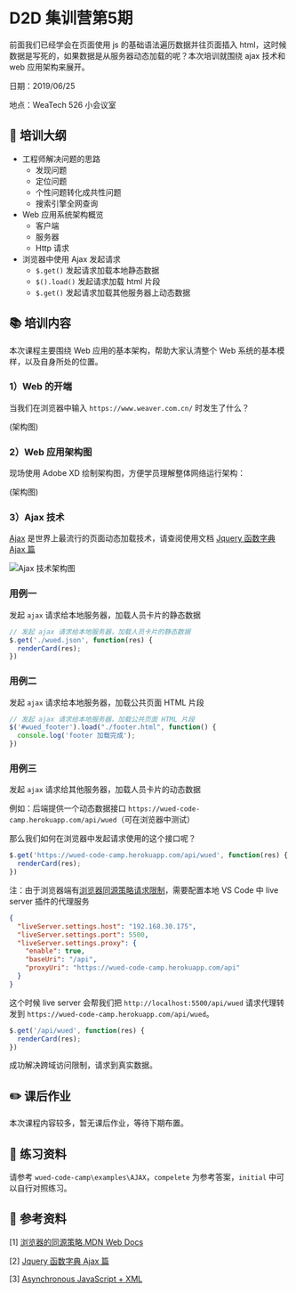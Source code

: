 # D2D 集训营第5期

前面我们已经学会在页面使用 js 的基础语法遍历数据并往页面插入 html，这时候数据是写死的，如果数据是从服务器动态加载的呢？本次培训就围绕 ajax 技术和 web 应用架构来展开。

日期：2019/06/25

地点：WeaTech 526 小会议室

## 🥇 培训大纲

- 工程师解决问题的思路
  - 发现问题
  - 定位问题
  - 个性问题转化成共性问题
  - 搜索引擎全网查询
- Web 应用系统架构概览
  - 客户端
  - 服务器
  - Http 请求
- 浏览器中使用 Ajax 发起请求
  - `$.get()` 发起请求加载本地静态数据
  - `$().load()` 发起请求加载 html 片段
  - `$.get()` 发起请求加载其他服务器上动态数据

## 📚 培训内容

本次课程主要围绕 Web 应用的基本架构，帮助大家认清整个 Web 系统的基本模样，以及自身所处的位置。

### 1）Web 的开端

当我们在浏览器中输入 `https://www.weaver.com.cn/` 时发生了什么？

(架构图)

### 2）Web 应用架构图

现场使用 Adobe XD 绘制架构图，方便学员理解整体网络运行架构：

(架构图)

### 3）Ajax 技术

[Ajax](https://developer.mozilla.org/en-US/docs/Web/Guide/AJAX) 是世界上最流行的页面动态加载技术，请查阅使用文档 [Jquery 函数字典 Ajax 篇](http://jquery.cuishifeng.cn/jQuery.get.html)

![Ajax 技术架构图](https://mir-s3-cdn-cf.behance.net/project_modules/1400/8bd61e82085733.5d12deedbbf3d.png)

### 用例一

发起 `ajax` 请求给本地服务器，加载人员卡片的静态数据

``` js
// 发起 ajax 请求给本地服务器，加载人员卡片的静态数据
$.get('./wued.json', function(res) {
  renderCard(res);
})
```

### 用例二

发起 `ajax` 请求给本地服务器，加载公共页面 HTML 片段

``` js
// 发起 ajax 请求给本地服务器，加载公共页面 HTML 片段
$('#wued_footer').load("./footer.html", function() {
  console.log('footer 加载完成');
})
```

### 用例三

发起 `ajax` 请求给其他服务器，加载人员卡片的动态数据

例如：后端提供一个动态数据接口 `https://wued-code-camp.herokuapp.com/api/wued`（可在浏览器中测试）

那么我们如何在浏览器中发起请求使用的这个接口呢？

``` js
$.get('https://wued-code-camp.herokuapp.com/api/wued', function(res) {
  renderCard(res);
})
```

注：由于浏览器端有[浏览器同源策略请求限制](https://developer.mozilla.org/zh-CN/docs/Web/Security/Same-origin_policy)，需要配置本地 VS Code 中 live server 插件的代理服务

```json
{
  "liveServer.settings.host": "192.168.30.175",
  "liveServer.settings.port": 5500,
  "liveServer.settings.proxy": {
    "enable": true,
    "baseUri": "/api",
    "proxyUri": "https://wued-code-camp.herokuapp.com/api"
  }
}
```

这个时候 live server 会帮我们把 `http://localhost:5500/api/wued` 请求代理转发到 `https://wued-code-camp.herokuapp.com/api/wued`。

``` js
$.get('/api/wued', function(res) {
  renderCard(res);
})
```

成功解决跨域访问限制，请求到真实数据。

## ✏️ 课后作业

本次课程内容较多，暂无课后作业，等待下期布置。

## 💯 练习资料

请参考 `wued-code-camp\examples\AJAX`，`compelete` 为参考答案，`initial` 中可以自行对照练习。

## 📑 参考资料

[1] [浏览器的同源策略.MDN Web Docs](https://developer.mozilla.org/zh-CN/docs/Web/Security/Same-origin_policy)

[2] [Jquery 函数字典 Ajax 篇](http://jquery.cuishifeng.cn/jQuery.get.html)

[3] [Asynchronous JavaScript + XML](https://developer.mozilla.org/en-US/docs/Web/Guide/AJAX)